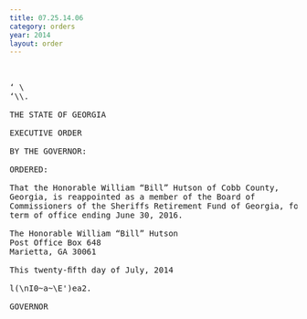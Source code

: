 ```yaml
---
title: 07.25.14.06
category: orders
year: 2014
layout: order
---
```


<pre> 

‘ \
‘\\.

THE STATE OF GEORGIA

EXECUTIVE ORDER

BY THE GOVERNOR:

ORDERED:

That the Honorable William “Bill” Hutson of Cobb County,
Georgia, is reappointed as a member of the Board of
Commissioners of the Sheriffs Retirement Fund of Georgia, for a
term of office ending June 30, 2016.

The Honorable William “Bill” Hutson
Post Office Box 648
Marietta, GA 30061

This twenty-ﬁfth day of July, 2014

l(\nI0~a~\E')ea2.

GOVERNOR

</pre>
